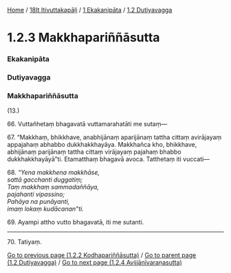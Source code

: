 
[Home](/) / [18It Itivuttakapāḷi](/tipitaka/18It.md) / [1 Ekakanipāta](/tipitaka/18It/1.md) / [1.2 Dutiyavagga](/tipitaka/18It/1/1.2.md)

# 1.2.3 Makkhapariññāsutta

### Ekakanipāta

### Dutiyavagga

### Makkhapariññāsutta

(13.)

66\. Vuttañhetaṃ bhagavatā vuttamarahatāti me sutaṃ—

67\. “Makkhaṃ, bhikkhave, anabhijānaṃ aparijānaṃ tattha cittaṃ avirājayaṃ appajahaṃ abhabbo dukkhakkhayāya. Makkhañca kho, bhikkhave, abhijānaṃ parijānaṃ tattha cittaṃ virājayaṃ pajahaṃ bhabbo dukkhakkhayāyā”ti. Etamatthaṃ bhagavā avoca. Tatthetaṃ iti vuccati—

68\. _“Yena makkhena makkhāse,_  
_sattā gacchanti duggatiṃ;_  
_Taṃ makkhaṃ sammadaññāya,_  
_pajahanti vipassino;_  
_Pahāya na punāyanti,_  
_imaṃ lokaṃ kudācanan”ti._  


69\. Ayampi attho vutto bhagavatā, iti me sutanti.

---

70\. Tatiyaṃ.



[Go to previous page (1.2.2 Kodhapariññāsutta)](/tipitaka/18It/1/1.2/1.2.2.md) / [Go to parent page (1.2 Dutiyavagga)](/tipitaka/18It/1/1.2.md) / [Go to next page (1.2.4 Avijjānīvaraṇasutta)](/tipitaka/18It/1/1.2/1.2.4.md)


